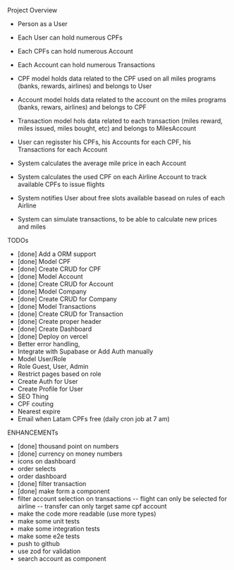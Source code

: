 Project Overview

- Person as a User
- Each User can hold numerous CPFs
- Each CPFs can hold numerous Account
- Each Account can hold numerous Transactions

- CPF model holds data related to the CPF used on all miles programs (banks, rewards, airlines) and belongs to User
- Account model holds data related to the account on the miles programs (banks, rewars, airlines) and belongs to CPF
- Transaction model hols data related to each transaction (miles reward, miles issued, miles bought, etc) and belongs to MilesAccount

- User can regisster his CPFs, his Accounts for each CPF, his Transactions for each Account
- System calculates the average mile price in each Account
- System calculates the used CPF on each Airline Account to track available CPFs to issue flights
- System notifies User about free slots available basead on rules of each Airline
- System can simulate transactions, to be able to calculate new prices and miles

TODOs

- [done] Add a ORM support
- [done] Model CPF
- [done] Create CRUD for CPF
- [done] Model Account
- [done] Create CRUD for Account
- [done] Model Company
- [done] Create CRUD for Company
- [done] Model Transactions
- [done] Create CRUD for Transaction
- [done] Create proper header
- [done] Create Dashboard
- [done] Deploy on vercel
- Better error handling,
- Integrate with Supabase or Add Auth manually
- Model User/Role
- Role Guest, User, Admin
- Restrict pages based on role
- Create Auth for User
- Create Profile for User
- SEO Thing
- CPF couting
- Nearest expire
- Email when Latam CPFs free (daily cron job at 7 am)

ENHANCEMENTs

- [done] thousand point on numbers
- [done] currency on money numbers
- icons on dashboard
- order selects
- order dashboard
- [done] filter transaction
- [done] make form a component
- filter account selection on transactions
  -- flight can only be selected for airline
  -- transfer can only target same cpf account
- make the code more readable (use more types)
- make some unit tests
- make some integration tests
- make some e2e tests
- push to github
- use zod for validation
- search account as component
